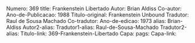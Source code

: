 Numero: 369
title: Frankenstein Libertado
Autor: Brian Aldiss
Co-autor: 
Ano-de-Publicacao: 1988
Titulo-original: Frankenstein Unbound
Tradutor: Raul de Sousa Machado
Co-tradutor: 
Ano-de-edicao: 1973
alias: Brian-Aldiss
Autor2-alias: 
Tradutor1-alias: Raul-de-Sousa-Machado
Tradutor2-alias: 
Titulo-link: 369-Frankenstein-Libertado
Capa: 
pags: 
Capa-link: 
